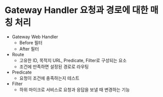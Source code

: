 # Gateway Handler 요청과 경로에 대한 매칭 처리

- Gateway Web Handler 
  - Before 필터
  - After 필터
- Route 
  - 고유한 ID, 목적지 URL, Predicate, Filter로 구성되는 요소
  - 조건에 만족하면 설정된 경로로 라우팅
- Predicate
  - 요청이 조건에 충족하는지 테스트
- Filter
  - 하위 마이크로 서비스로 요청과 응답을 보낼 때 변경하는 기능
